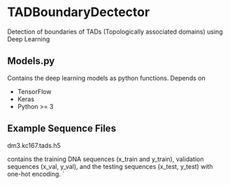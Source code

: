 

# TADBoundaryDectector

Detection of boundaries of TADs (Topologically associated domains) using Deep Learning

## Models.py

Contains the deep learning models as python functions.
Depends on
- TensorFlow
- Keras
- Python >= 3

## Example Sequence Files 

dm3.kc167.tads.h5

contains the training DNA sequences (x_train and y_train), validation sequences (x_val, y_val), and the testing sequences (x_test, y_test) with one-hot encoding.
`

